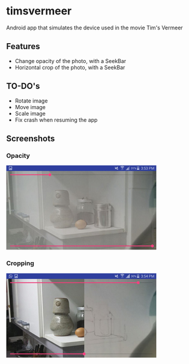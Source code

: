 # timsvermeer
Android app that simulates the device used in the movie Tim's Vermeer

## Features
- Change opacity of the photo, with a SeekBar
- Horizontal crop of the photo, with a SeekBar

## TO-DO's
- Rotate image
- Move image
- Scale image
- Fix crash when resuming the app

## Screenshots

### Opacity

![Opacity](https://raw.githubusercontent.com/germanger/timsvermeer/master/playstore/img/opacity.jpg)

### Cropping

![Crop](https://raw.githubusercontent.com/germanger/timsvermeer/master/playstore/img/crop.jpg)
